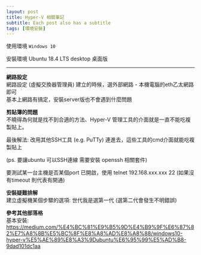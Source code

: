 ```yaml
---
layout: post
title: Hyper-V 相關筆記
subtitle: Each post also has a subtitle
tags: [環境安裝]
---
```




使用環境 `Windows 10`
 
安裝環境 Ubuntu 18.4 LTS desktop 桌面版  

---


**網路設定**  
網路設定 (虛擬交換器管理員) 建立的時候，選外部網路 - 本機電腦的eth乙太網路即可  
基本上網路有搞定，安裝server版也不會遇到什麼問題

 

**剪貼簿的問題**  
不曉得為何就是找不到合適的方法、Hyper-V 管理工具的介面就是一直不能吃複製貼上。  

最後解法: 改用其他SSH工具 (e.g.  PuTTy) 連進去，這些工具的cmd介面就能吃複製貼上  

(ps. 要讓ubuntu 可以SSH連線  需要安裝 openssh 相關套件)  

要測試某一台主機是否某個port 已開啟，使用 telnet 192.168.xxx.xxx  22    (如果沒有timeout 則代表有開通)  

 

 

 
 
**安裝疑難排解**  
建立虛擬機某個步驟的選項: 世代我是選第一代 (選第二代會發生不明錯誤)  

 

 

**參考其他部落格**  
基本安裝:  
https://medium.com/%E4%BC%81%E9%B5%9D%E4%B9%9F%E6%87%82%E7%A8%8B%E5%BC%8F%E8%A8%AD%E8%A8%88/windows10-hyper-v%E5%AE%89%E8%A3%9Dubuntu%E6%95%99%E5%AD%B8-9dad101dc1aa
